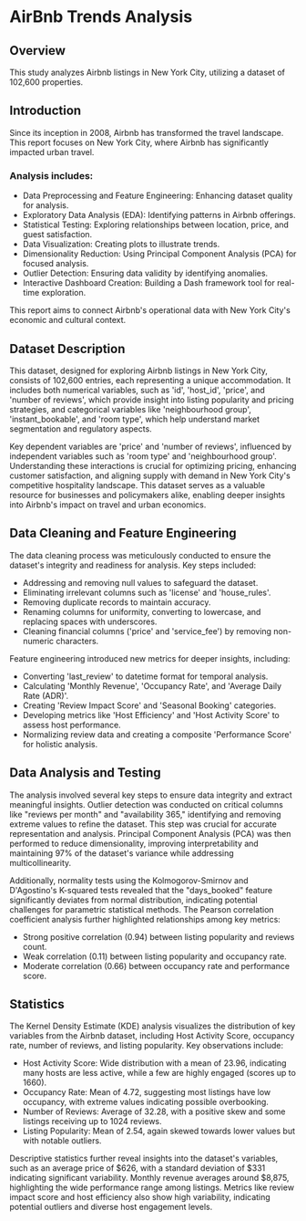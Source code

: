 <!DOCTYPE html>
<html lang="en">
<head>
    <meta charset="UTF-8">
    <meta name="viewport" content="width=device-width, initial-scale=1.0">
</head>
<body>

<h1>AirBnb Trends Analysis</h1>

<h2>Overview</h2>
<p>This study analyzes Airbnb listings in New York City, utilizing a dataset of 102,600 properties.</p>

<h2>Introduction</h2>
<p>Since its inception in 2008, Airbnb has transformed the travel landscape. This report focuses on New York City, where Airbnb has significantly impacted urban travel.</p>

<h3>Analysis includes:</h3>
<ul>
    <li>Data Preprocessing and Feature Engineering: Enhancing dataset quality for analysis.</li>
    <li>Exploratory Data Analysis (EDA): Identifying patterns in Airbnb offerings.</li>
    <li>Statistical Testing: Exploring relationships between location, price, and guest satisfaction.</li>
    <li>Data Visualization: Creating plots to illustrate trends.</li>
    <li>Dimensionality Reduction: Using Principal Component Analysis (PCA) for focused analysis.</li>
    <li>Outlier Detection: Ensuring data validity by identifying anomalies.</li>
    <li>Interactive Dashboard Creation: Building a Dash framework tool for real-time exploration.</li>
</ul>

<p>This report aims to connect Airbnb's operational data with New York City's economic and cultural context.</p>

<h2>Dataset Description</h2>
<p>This dataset, designed for exploring Airbnb listings in New York City, consists of 102,600 entries, each representing a unique accommodation. It includes both numerical variables, such as 'id', 'host_id', 'price', and 'number of reviews', which provide insight into listing popularity and pricing strategies, and categorical variables like 'neighbourhood group', 'instant_bookable', and 'room type', which help understand market segmentation and regulatory aspects.</p>

<p>Key dependent variables are 'price' and 'number of reviews', influenced by independent variables such as 'room type' and 'neighbourhood group'. Understanding these interactions is crucial for optimizing pricing, enhancing customer satisfaction, and aligning supply with demand in New York City's competitive hospitality landscape. This dataset serves as a valuable resource for businesses and policymakers alike, enabling deeper insights into Airbnb's impact on travel and urban economics.</p>

<h2>Data Cleaning and Feature Engineering</h2>
<p>The data cleaning process was meticulously conducted to ensure the dataset's integrity and readiness for analysis. Key steps included:</p>
<ul>
    <li>Addressing and removing null values to safeguard the dataset.</li>
    <li>Eliminating irrelevant columns such as 'license' and 'house_rules'.</li>
    <li>Removing duplicate records to maintain accuracy.</li>
    <li>Renaming columns for uniformity, converting to lowercase, and replacing spaces with underscores.</li>
    <li>Cleaning financial columns ('price' and 'service_fee') by removing non-numeric characters.</li>
</ul>

<p>Feature engineering introduced new metrics for deeper insights, including:</p>
<ul>
    <li>Converting 'last_review' to datetime format for temporal analysis.</li>
    <li>Calculating 'Monthly Revenue', 'Occupancy Rate', and 'Average Daily Rate (ADR)'.</li>
    <li>Creating 'Review Impact Score' and 'Seasonal Booking' categories.</li>
    <li>Developing metrics like 'Host Efficiency' and 'Host Activity Score' to assess host performance.</li>
    <li>Normalizing review data and creating a composite 'Performance Score' for holistic analysis.</li>
</ul>

<h2>Data Analysis and Testing</h2>
<p>The analysis involved several key steps to ensure data integrity and extract meaningful insights. Outlier detection was conducted on critical columns like "reviews per month" and "availability 365," identifying and removing extreme values to refine the dataset. This step was crucial for accurate representation and analysis. Principal Component Analysis (PCA) was then performed to reduce dimensionality, improving interpretability and maintaining 97% of the dataset's variance while addressing multicollinearity.</p>

<p>Additionally, normality tests using the Kolmogorov-Smirnov and D'Agostino's K-squared tests revealed that the "days_booked" feature significantly deviates from normal distribution, indicating potential challenges for parametric statistical methods. The Pearson correlation coefficient analysis further highlighted relationships among key metrics:</p>
<ul>
    <li>Strong positive correlation (0.94) between listing popularity and reviews count.</li>
    <li>Weak correlation (0.11) between listing popularity and occupancy rate.</li>
    <li>Moderate correlation (0.66) between occupancy rate and performance score.</li>
</ul>

<h2>Statistics</h2>
<p>The Kernel Density Estimate (KDE) analysis visualizes the distribution of key variables from the Airbnb dataset, including Host Activity Score, occupancy rate, number of reviews, and listing popularity. Key observations include:</p>
<ul>
    <li>Host Activity Score: Wide distribution with a mean of 23.96, indicating many hosts are less active, while a few are highly engaged (scores up to 1660).</li>
    <li>Occupancy Rate: Mean of 4.72, suggesting most listings have low occupancy, with extreme values indicating possible overbooking.</li>
    <li>Number of Reviews: Average of 32.28, with a positive skew and some listings receiving up to 1024 reviews.</li>
    <li>Listing Popularity: Mean of 2.54, again skewed towards lower values but with notable outliers.</li>
</ul>

<p>Descriptive statistics further reveal insights into the dataset's variables, such as an average price of $626, with a standard deviation of $331 indicating significant variability. Monthly revenue averages around $8,875, highlighting the wide performance range among listings. Metrics like review impact score and host efficiency also show high variability, indicating potential outliers and diverse host engagement levels.</p>



</body>
</html>
